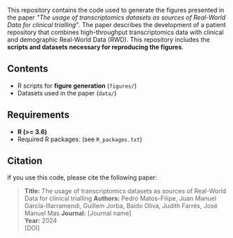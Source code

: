 This repository contains the code used to generate the figures presented in the paper *"The usage of transcriptomics datasets as sources of Real-World Data for clinical trialling"*. The paper describes the development of a patient repository that combines high-throughput transcriptomics data with clinical and demographic Real-World Data (RWD). This repository includes the **scripts and datasets necessary for reproducing the figures**.

## Contents

- R scripts for **figure generation** (`figures/`)
- Datasets used in the paper (`data/`)

## Requirements

- **R (>= 3.6)**
- Required R packages: (see `R_packages.txt`)

## Citation

If you use this code, please cite the following paper:

> **Title:** The usage of transcriptomics datasets as sources of Real-World Data for clinical trialling
> **Authors:** Pedro Matos-Filipe, Juan Manuel García-Illarramendi, Guillem Jorba, Baldo Oliva, Judith Farrés, José Manuel Mas 
> **Journal:** [Journal name]  
> **Year:** 2024  
> [DOI]
